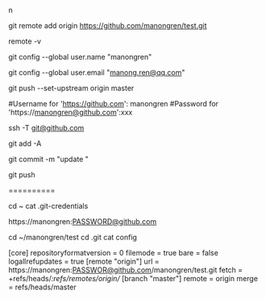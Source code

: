 n

git remote add origin https://github.com/manongren/test.git

remote -v

git config --global user.name "manongren"

git config --global user.email "manong.ren@qq.com"

git push --set-upstream origin master

#Username for 'https://github.com': manongren
#Password for 'https://manongren@github.com':xxx

ssh -T git@github.com

git add -A

git commit -m "update "

git push

==========

cd ~
cat .git-credentials 

https://manongren:PASSWORD@github.com

cd ~/manongren/test
cd .git
cat config

[core]
	repositoryformatversion = 0
	filemode = true
	bare = false
	logallrefupdates = true
[remote "origin"]
	url = https://manongren:PASSWOR@github.com/manongren/test.git
	fetch = +refs/heads/*:refs/remotes/origin/*
[branch "master"]
	remote = origin
	merge = refs/heads/master


